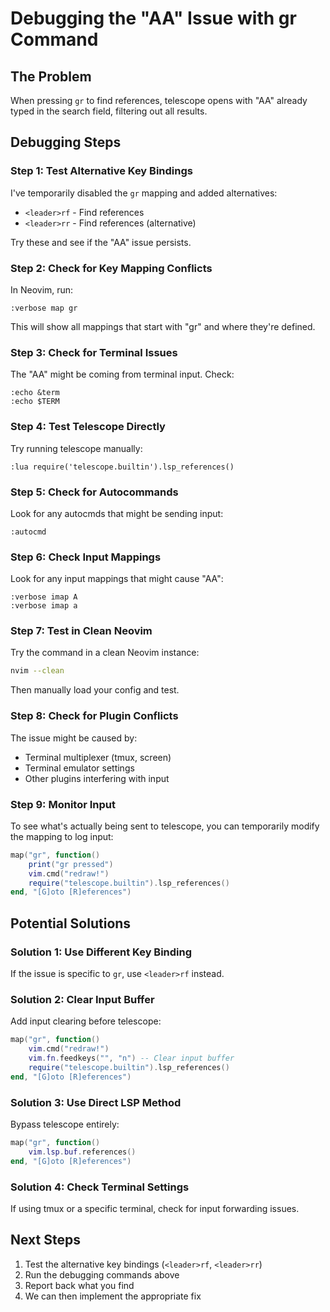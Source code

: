 # Debugging the "AA" Issue with gr Command

## The Problem
When pressing `gr` to find references, telescope opens with "AA" already typed in the search field, filtering out all results.

## Debugging Steps

### Step 1: Test Alternative Key Bindings
I've temporarily disabled the `gr` mapping and added alternatives:
- `<leader>rf` - Find references
- `<leader>rr` - Find references (alternative)

Try these and see if the "AA" issue persists.

### Step 2: Check for Key Mapping Conflicts
In Neovim, run:
```vim
:verbose map gr
```

This will show all mappings that start with "gr" and where they're defined.

### Step 3: Check for Terminal Issues
The "AA" might be coming from terminal input. Check:
```vim
:echo &term
:echo $TERM
```

### Step 4: Test Telescope Directly
Try running telescope manually:
```vim
:lua require('telescope.builtin').lsp_references()
```

### Step 5: Check for Autocommands
Look for any autocmds that might be sending input:
```vim
:autocmd
```

### Step 6: Check Input Mappings
Look for any input mappings that might cause "AA":
```vim
:verbose imap A
:verbose imap a
```

### Step 7: Test in Clean Neovim
Try the command in a clean Neovim instance:
```bash
nvim --clean
```

Then manually load your config and test.

### Step 8: Check for Plugin Conflicts
The issue might be caused by:
- Terminal multiplexer (tmux, screen)
- Terminal emulator settings
- Other plugins interfering with input

### Step 9: Monitor Input
To see what's actually being sent to telescope, you can temporarily modify the mapping to log input:

```lua
map("gr", function()
    print("gr pressed")
    vim.cmd("redraw!")
    require("telescope.builtin").lsp_references()
end, "[G]oto [R]eferences")
```

## Potential Solutions

### Solution 1: Use Different Key Binding
If the issue is specific to `gr`, use `<leader>rf` instead.

### Solution 2: Clear Input Buffer
Add input clearing before telescope:
```lua
map("gr", function()
    vim.cmd("redraw!")
    vim.fn.feedkeys("", "n") -- Clear input buffer
    require("telescope.builtin").lsp_references()
end, "[G]oto [R]eferences")
```

### Solution 3: Use Direct LSP Method
Bypass telescope entirely:
```lua
map("gr", function()
    vim.lsp.buf.references()
end, "[G]oto [R]eferences")
```

### Solution 4: Check Terminal Settings
If using tmux or a specific terminal, check for input forwarding issues.

## Next Steps
1. Test the alternative key bindings (`<leader>rf`, `<leader>rr`)
2. Run the debugging commands above
3. Report back what you find
4. We can then implement the appropriate fix 